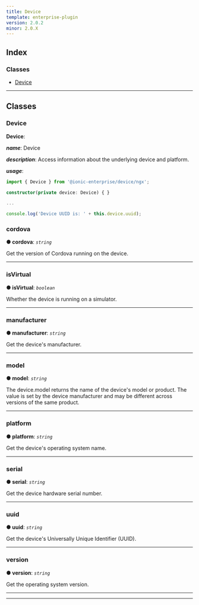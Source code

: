 ```yaml
---
title: Device
template: enterprise-plugin
version: 2.0.2
minor: 2.0.X
---
```




## Index

### Classes

* [Device](#device)

---

## Classes

<a id="device"></a>

###  Device

**Device**: 

*__name__*: Device

*__description__*: Access information about the underlying device and platform.

*__usage__*:
 ```typescript
import { Device } from '@ionic-enterprise/device/ngx';

constructor(private device: Device) { }

...

console.log('Device UUID is: ' + this.device.uuid);
```

<a id="device.cordova"></a>

###  cordova

**● cordova**: *`string`*

Get the version of Cordova running on the device.

___
<a id="device.isvirtual"></a>

###  isVirtual

**● isVirtual**: *`boolean`*

Whether the device is running on a simulator.

___
<a id="device.manufacturer"></a>

###  manufacturer

**● manufacturer**: *`string`*

Get the device's manufacturer.

___
<a id="device.model"></a>

###  model

**● model**: *`string`*

The device.model returns the name of the device's model or product. The value is set by the device manufacturer and may be different across versions of the same product.

___
<a id="device.platform"></a>

###  platform

**● platform**: *`string`*

Get the device's operating system name.

___
<a id="device.serial"></a>

###  serial

**● serial**: *`string`*

Get the device hardware serial number.

___
<a id="device.uuid"></a>

###  uuid

**● uuid**: *`string`*

Get the device's Universally Unique Identifier (UUID).

___
<a id="device.version"></a>

###  version

**● version**: *`string`*

Get the operating system version.

___

___


